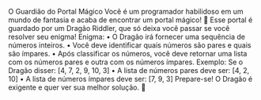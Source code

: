 O Guardião do Portal Mágico
Você é um programador habilidoso em um mundo de fantasia e acaba de encontrar um portal mágico! 🌌
Esse portal é guardado por um Dragão Riddler, que só deixa você passar se você resolver seu enigma!
Enigma:
•	O Dragão irá fornecer uma sequência de números inteiros.
•	Você deve identificar quais números são pares e quais são ímpares.
•	Após classificar os números, você deve retornar uma lista com os números pares e outra com os números ímpares.
Exemplo:
Se o Dragão disser: [4, 7, 2, 9, 10, 3]
•	A lista de números pares deve ser: [4, 2, 10] 
•	A lista de números ímpares deve ser: [7, 9, 3] 
Prepare-se! O Dragão é exigente e quer ver sua melhor solução. 🐉
